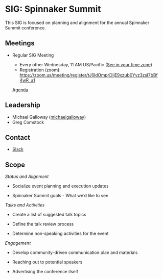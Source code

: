 # SIG: Spinnaker Summit

This SIG is focused on planning and alignment for the annual Spinnaker Summit conference. 

## Meetings

* Regular SIG Meeting
  * Every other Wednesday, 11 AM US/Pacific ([See in your time zone](https://www.thetimezoneconverter.com/?t=10am&tz=San%20Francisco))
  * Registration (zoom):  https://zoom.us/meeting/register/tJ0ldOmprDIjE9xzub0Yvz3zsl7bBf4wR_u1 

  [Agenda](https://docs.google.com/document/d/1Z65IHImNlJbYq3XvVgnWtijhWj3iUlMGG5uQudjhTe4/edit)

## Leadership

* Michael Galloway ([michaelgalloway](https://github.com/michaelgalloway))
* Greg Comstock

## Contact

* [Slack](http://spinnakerteam.slack.com/messages/spinnakersummit)

## Scope

*Status and Alignment*

* Socialize event planning and execution updates

* Spinnaker Summit goals - What we’d like to see

*Talks and Activities*

* Create a list of suggested talk topics

* Define the talk review process

* Determine non-speaking activities for the event

*Engagement*

* Develop community-driven communication plan and materials

* Reaching out to potential speakers

* Advertising the conference itself


